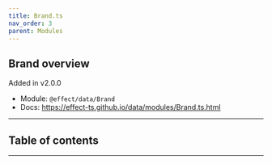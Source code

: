 ```yaml
---
title: Brand.ts
nav_order: 3
parent: Modules
---
```


## Brand overview

Added in v2.0.0

- Module: `@effect/data/Brand`
- Docs: https://effect-ts.github.io/data/modules/Brand.ts.html

---

<h2 class="text-delta">Table of contents</h2>

---
